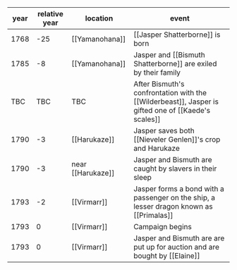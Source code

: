 |  year  | relative year |  location | event | 
| ------ | ------------- | --------- | ----- |
|  1768 | -25 | [[Yamanohana]] | [[Jasper Shatterborne]] is born |
| 1785 | -8 | [[Yamanohana]] | Jasper and [[Bismuth Shatterborne]] are exiled by their family |
| TBC | TBC | TBC | After Bismuth's confrontation with the [[Wilderbeast]], Jasper is gifted one of [[Kaede's scales]]|
| 1790 | -3 | [[Harukaze]] | Jasper saves both [[Nieveler Genlen]]'s crop and Harukaze |
| 1790 | -3 | near [[Harukaze]] | Jasper and Bismuth are caught by slavers in their sleep |
| 1793 | -2 | [[Virmarr]] | Jasper forms a bond with a passenger on the ship, a lesser dragon known as [[Primalas]] |
| 1793 | 0 | [[Virmarr]] | Campaign begins |
| 1793 | 0 | [[Virmarr]] | Jasper and Bismuth are are put up for auction and are bought by [[Elaine]] | 

